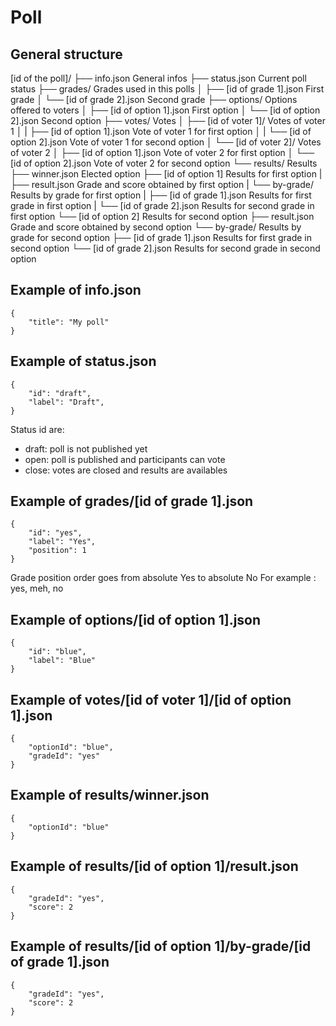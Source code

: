 # Poll

## General structure

[id of the poll]/
├── info.json                                       General infos
├── status.json                                     Current poll status
├── grades/                                         Grades used in this polls
│   ├── [id of grade 1].json                        First grade
│   └── [id of grade 2].json                        Second grade
├── options/                                        Options offered to voters
│   ├── [id of option 1].json                       First option
│   └── [id of option 2].json                       Second option
├── votes/                                          Votes
│   ├── [id of voter 1]/                            Votes of voter 1
│   |   ├── [id of option 1].json                   Vote of voter 1 for first option
│   |   └── [id of option 2].json                   Vote of voter 1 for second option
│   └── [id of voter 2]/                            Votes of voter 2
│       ├── [id of option 1].json                   Vote of voter 2 for first option
│       └── [id of option 2].json                   Vote of voter 2 for second option
└── results/                                        Results
    ├── winner.json                                 Elected option
    ├── [id of option 1]                            Results for first option
    |   ├── result.json                             Grade and score obtained by first option
    |   └── by-grade/                               Results by grade for first option
    |       ├── [id of grade 1].json                Results for first grade in first option
    |       └── [id of grade 2].json                Results for second grade in first option
    └── [id of option 2]                            Results for second option
        ├── result.json                             Grade and score obtained by second option
        └── by-grade/                               Results by grade for second option
            ├── [id of grade 1].json                Results for first grade in second option
            └── [id of grade 2].json                Results for second grade in second option


## Example of info.json

```
{
    "title": "My poll"
}
```

## Example of status.json

```
{
    "id": "draft",
    "label": "Draft",
}
```

Status id are:

- draft: poll is not published yet
- open: poll is published and participants can vote
- close: votes are closed and results are availables

## Example of grades/[id of grade 1].json

```
{
    "id": "yes",
    "label": "Yes",
    "position": 1
}
```

Grade position order goes from absolute Yes to absolute No
For example : yes, meh, no

## Example of options/[id of option 1].json

```
{
    "id": "blue",
    "label": "Blue"
}
```

## Example of votes/[id of voter 1]/[id of option 1].json

```
{
    "optionId": "blue",
    "gradeId": "yes"
}
```

## Example of results/winner.json

```
{
    "optionId": "blue"
}
```

## Example of results/[id of option 1]/result.json

```
{
    "gradeId": "yes",
    "score": 2
}
```

## Example of results/[id of option 1]/by-grade/[id of grade 1].json

```
{
    "gradeId": "yes",
    "score": 2
}
```

